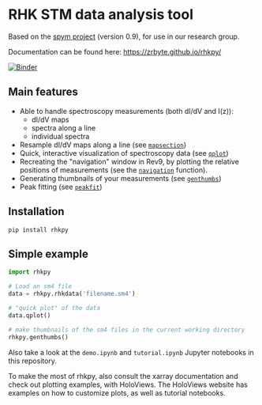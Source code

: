 # RHK STM data analysis tool

Based on the [spym project](https://github.com/rescipy-project/spym) (version 0.9), for use in our research group.

Documentation can be found here: https://zrbyte.github.io/rhkpy/

[![Binder](https://mybinder.org/badge_logo.svg)](https://mybinder.org/v2/gh/zrbyte/rhkpy/HEAD)

## Main features
- Able to handle spectroscopy measurements (both dI/dV and I(z)):
  - dI/dV maps
  - spectra along a line
  - individual spectra
- Resample dI/dV maps along a line (see [`mapsection`](https://zrbyte.github.io/rhkpy/rhkpy.html#rhkpy.rhkpy_process.mapsection))
- Quick, interactive visualization of spectroscopy data (see [`qplot`](https://zrbyte.github.io/rhkpy/rhkpy.html#rhkpy.rhkpy_loader.rhkdata.qplot))
- Recreating the "navigation" window in Rev9, by plotting the relative positions of measurements (see the [`navigation`](https://zrbyte.github.io/rhkpy/rhkpy.html#rhkpy.rhkpy_process.navigation) function).
- Generating thumbnails of your measurements (see [`genthumbs`](https://zrbyte.github.io/rhkpy/rhkpy.html#rhkpy.rhkpy_process.genthumbs))
- Peak fitting (see [`peakfit`](https://zrbyte.github.io/rhkpy/rhkpy.html#rhkpy.rhkpy_process.peakfit))

## Installation
`pip install rhkpy`

## Simple example
```python
import rhkpy

# Load an sm4 file
data = rhkpy.rhkdata('filename.sm4')

# "quick plot" of the data
data.qplot()

# make thumbnails of the sm4 files in the current working directory
rhkpy.genthumbs()
```

Also take a look at the `demo.ipynb` and `tutorial.ipynb` Jupyter notebooks in this repository.

To make the most of rhkpy, also consult the xarray documentation and check out plotting examples, with HoloViews. The HoloViews website has examples on how to customize plots, as well as tutorial notebooks.

